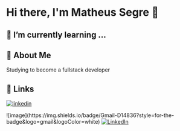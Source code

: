 # Hi there, I'm Matheus Segre 👋


## 🌱 I’m currently learning ...

## 🚀 About Me
Studying to become a fullstack developer


## 🔗 Links

[![linkedin](https://img.shields.io/badge/linkedin-0A66C2?style=for-the-badge&logo=linkedin&logoColor=white)](https://www.linkedin.com/in/matheus-segre/)
<p align="left">
  ![image](https://img.shields.io/badge/Gmail-D14836?style=for-the-badge&logo=gmail&logoColor=white)

  <a href="#" title="LinkedIn">
  <img src="https://img.shields.io/badge/-Linkedin-0e76a8?style=flat-square&logo=Linkedin&logoColor=white&link=https://www.linkedin.com/in/matheus-segre/" alt="LinkedIn"/></a>
</p>
